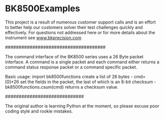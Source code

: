 # BK8500Examples

This project is a result of numerous customer support calls and is an effort to better help our customers solver their test challenges quickly and effectively. For questions not addressed here or for more details about the instrument see www.bkprecision.com

#####################################

The command interface of the BK8500 series uses a 26 Byte packet interface. A command is a single packet and each command either returns a command status response packet or a command specific packet.

Basic usage:
import bk8500functions
create a list of 26 bytes - cmd=[0]*26
set the fields in the packet, the last of which is an 8-bit checksum - bk8500functions.csum(cmd) returns a checksum value.

#############################

The original author is learning Python at the moment, so please excuse poor coding style and rookie mistakes.
